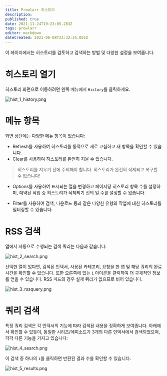 ```yaml
---
title: Prowlarr 히스토리
description: 
published: true
date: 2021-11-24T19:23:05.283Z
tags: prowlarr
editor: markdown
dateCreated: 2021-06-08T23:32:35.055Z
---
```


이 페이지에서는 히스토리를 검토하고 검색하는 방법 및 다양한 설정을 보여줍니다.

# 히스토리 열기

히스토리 화면으로 이동하려면 왼쪽 메뉴에서 `History`를 클릭하세요.

![hist_1_history.png](/assets/prowlarr/hist_1_history.png)

# 메뉴 항목

화면 상단에는 다양한 메뉴 항목이 있습니다:

- Refresh를 사용하여 히스토리를 동적으로 새로 고침하고 새 항목을 확인할 수 있습니다.
- Clear를 사용하여 히스토리를 완전히 지울 수 있습니다.

> 히스토리를 지우기 전에 주의해야 합니다. 히스토리가 완전히 삭제되고 복구할 수 없습니다!

- Options를 사용하여 표시되는 열을 변경하고 페이지당 히스토리 항목 수를 설정하며, 예약된 작업 중 히스토리가 삭제되기 전의 일 수를 설정할 수 있습니다.

- Filter를 사용하여 검색, 다운로드 등과 같은 다양한 유형의 작업에 대한 히스토리를 필터링할 수 있습니다.

# RSS 검색

앱에서 자동으로 수행되는 검색 쿼리는 다음과 같습니다:

![hist_2_search.png](/assets/prowlarr/hist_2_search.png)

선택한 열이 있다면, 검색된 인덱서, 사용된 카테고리, 요청을 한 앱 및 해당 쿼리의 완료 시간을 확인할 수 있습니다. 또한 오른쪽에 있는 `i` 아이콘을 클릭하여 더 구체적인 정보를 얻을 수 있습니다. RSS 피드의 경우 실제 쿼리가 없으므로 비어 있습니다.

![hist_3_rssquery.png](/assets/prowlarr/hist_3_rssquery.png)

# 쿼리 검색

특정 쿼리 검색은 각 인덱서의 기능에 따라 검색된 내용을 정확하게 보여줍니다. 아래에서 확인할 수 있듯이, 동일한 시리즈/에피소드가 3개의 다른 인덱서에서 검색되었으며, 각각 다른 기능을 가지고 있습니다:

![hist_4_search.png](/assets/prowlarr/hist_4_search.png)

이 검색 중 하나의 `i`를 클릭하면 반환된 결과 수를 확인할 수 있습니다.

![hist_5_results.png](/assets/prowlarr/hist_5_results.png)